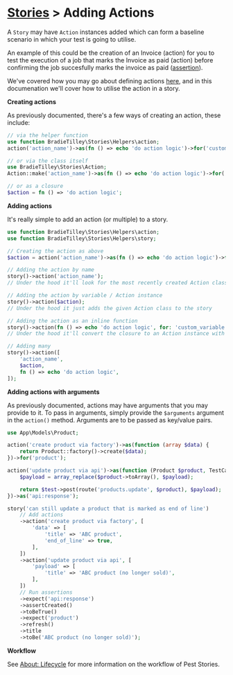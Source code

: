 # [Stories](/docs/stories/README.md) > Adding Actions

A `Story` may have `Action` instances added which can form a baseline scenario in which your test is going to utilise.

An example of this could be the creation of an Invoice (action) for you to test the execution of a job that marks the Invoice as paid (action) before confirming the job succesfully marks the invoice as paid ([assertion](/docs/stories/about-assertions.md)).

We've covered how you may go about defining actions [here](/docs/actions/README.md), and in this documenation we'll cover how to utilise the action in a story.

**Creating actions**

As previously documented, there's a few ways of creating an action, these include:

```php
// via the helper function
use function BradieTilley\Stories\Helpers\action;
action('action_name')->as(fn () => echo 'do action logic')->for('custom_variable');

// or via the class itself
use BradieTilley\Stories\Action;
Action::make('action_name')->as(fn () => echo 'do action logic')->for('custom_variable');

// or as a closure
$action = fn () => 'do action logic';
```

**Adding actions**

It's really simple to add an action (or multiple) to a story.

```php
use function BradieTilley\Stories\Helpers\action;
use function BradieTilley\Stories\Helpers\story;

// Creating the action as above
$action = action('action_name')->as(fn () => echo 'do action logic')->for('custom_variable');

// Adding the action by name
story()->action('action_name');
// Under the hood it'll look for the most recently created Action class with the name 'action_name'

// Adding the action by variable / Action instance
story()->action($action);
// Under the hood it just adds the given Action class to the story

// Adding the action as an inline function
story()->action(fn () => echo 'do action logic', for: 'custom_variable');
// Under the hood it'll convert the closure to an Action instance with a randomised name

// Adding many
story()->action([
    'action_name',
    $action,
    fn () => echo 'do action logic',
]);
```

**Adding actions with arguments**

As previously documented, actions may have arguments that you may provide to it. To pass in arguments,
simply provide the `$arguments` argument in the `action()` method. Arguments are to be passed as key/value pairs.

```php
use App\Models\Product;

action('create product via factory')->as(function (array $data) {
    return Product::factory()->create($data);
})->for('product');

action('update product via api')->as(function (Product $product, TestCase $test, array $payload = []) {
    $payload = array_replace($product->toArray(), $payload);

    return $test->post(route('products.update', $product), $payload);
})->as('api:response');

story('can still update a product that is marked as end of line')
    // Add actions
    ->action('create product via factory', [
        'data' => [
            'title' => 'ABC product',
            'end_of_line' => true,
        ],
    ])
    ->action('update product via api', [
        'payload' => [
            'title' => 'ABC product (no longer sold)',
        ],
    ])
    // Run assertions
    ->expect('api:response')
    ->assertCreated()
    ->toBeTrue()
    ->expect('product')
    ->refresh()
    ->title
    ->toBe('ABC product (no longer sold)');
```

**Workflow**

See [About: Lifecycle](/docs/about-lifecycle.md) for more information on the workflow of Pest Stories.